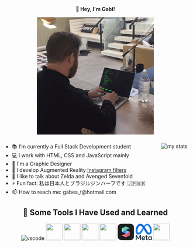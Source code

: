 <p align="center"><strong>👋 Hey, I'm Gabi!</strong></p>

<p align="center"><img src="./giphy.gif" alt="macropower"></div></p>


<div style="margin-top: 20px;"><img src="https://github-readme-stats.vercel.app/api/top-langs/?username=airesgab&layout=compact&theme=dark" alt="my stats" align="right" style="max-width: 100%;"></div>

  <ul>
  <li>📚 I’m currently a Full Stack Development student</li>
  <li>💻 I work with HTML, CSS and JavaScript mainly</li>
  <li>🎨 I'm a Graphic Designer</li>
  <li>📱 I develop Augmented Reality <a href="https://www.instagram.com/airesgab/">Instagram filters </a></li>
  <li>💬 I like to talk about Zelda and Avenged Sevenfold</li>
  <li>⚡ Fun fact: 私は日本人とブラジルジンハーフです 🇯🇵🇧🇷</li>
  <li>📫 How to reach me: gabes_t@hotmail.com</li>
  </ul>

<div style="margin-top: 20px;", align="center">
<h2> 🚀 Some Tools I Have Used and Learned</h2>
<img src="https://cdn.jsdelivr.net/gh/devicons/devicon/icons/vscode/vscode-original.svg" alt="vscode" width="45" height="45"/>
<img src="https://cdn.jsdelivr.net/gh/devicons/devicon/icons/html5/html5-original-wordmark.svg" width="45" height="45"/>          
<img src="https://cdn.jsdelivr.net/gh/devicons/devicon/icons/css3/css3-original-wordmark.svg" width="45" height="45"/>
<img src="https://cdn.jsdelivr.net/gh/devicons/devicon/icons/javascript/javascript-plain.svg" width="45" height="45"/>
<img src="https://cdn.jsdelivr.net/gh/devicons/devicon/icons/photoshop/photoshop-plain.svg" width="45" height="45"/>
<img src="./sparkar.png" width="45" height="45"/>
<img src="./metafb.png" width="45" height="45"/>
<img src="https://cdn.jsdelivr.net/gh/devicons/devicon/icons/blender/blender-original.svg" width="45" height="45"/>
</center></div>


